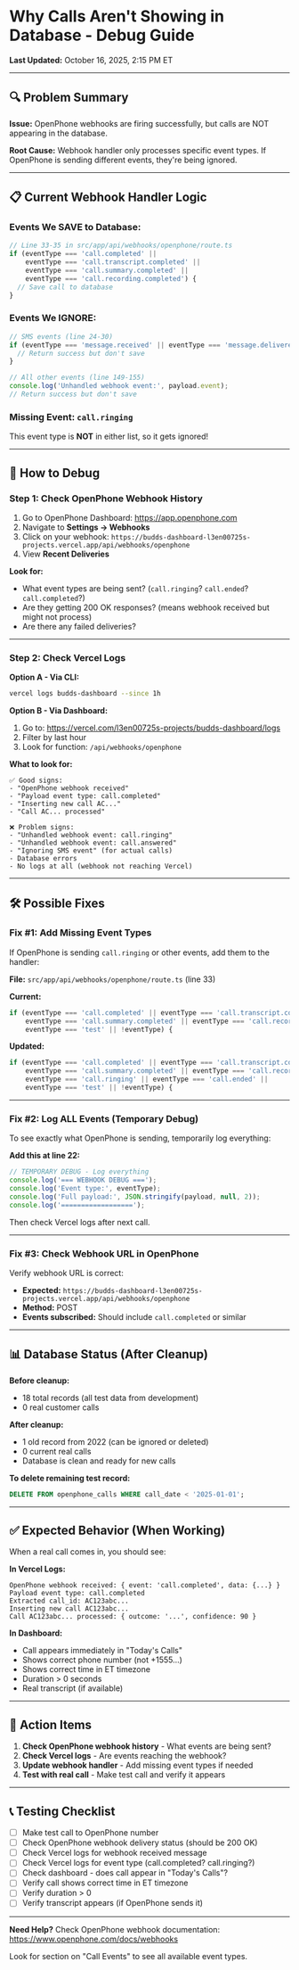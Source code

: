# Why Calls Aren't Showing in Database - Debug Guide

**Last Updated:** October 16, 2025, 2:15 PM ET

---

## 🔍 Problem Summary

**Issue:** OpenPhone webhooks are firing successfully, but calls are NOT appearing in the database.

**Root Cause:** Webhook handler only processes specific event types. If OpenPhone is sending different events, they're being ignored.

---

## 📋 Current Webhook Handler Logic

### Events We **SAVE** to Database:
```javascript
// Line 33-35 in src/app/api/webhooks/openphone/route.ts
if (eventType === 'call.completed' ||
    eventType === 'call.transcript.completed' ||
    eventType === 'call.summary.completed' ||
    eventType === 'call.recording.completed') {
  // Save call to database
}
```

### Events We **IGNORE**:
```javascript
// SMS events (line 24-30)
if (eventType === 'message.received' || eventType === 'message.delivered') {
  // Return success but don't save
}

// All other events (line 149-155)
console.log('Unhandled webhook event:', payload.event);
// Return success but don't save
```

### **Missing Event:** `call.ringing`
This event type is **NOT** in either list, so it gets ignored!

---

## 🔎 How to Debug

### Step 1: Check OpenPhone Webhook History

1. Go to OpenPhone Dashboard: https://app.openphone.com
2. Navigate to **Settings → Webhooks**
3. Click on your webhook: `https://budds-dashboard-l3en00725s-projects.vercel.app/api/webhooks/openphone`
4. View **Recent Deliveries**

**Look for:**
- What event types are being sent? (`call.ringing`? `call.ended`? `call.completed`?)
- Are they getting 200 OK responses? (means webhook received but might not process)
- Are there any failed deliveries?

---

### Step 2: Check Vercel Logs

**Option A - Via CLI:**
```bash
vercel logs budds-dashboard --since 1h
```

**Option B - Via Dashboard:**
1. Go to: https://vercel.com/l3en00725s-projects/budds-dashboard/logs
2. Filter by last hour
3. Look for function: `/api/webhooks/openphone`

**What to look for:**
```
✅ Good signs:
- "OpenPhone webhook received"
- "Payload event type: call.completed"
- "Inserting new call AC..."
- "Call AC... processed"

❌ Problem signs:
- "Unhandled webhook event: call.ringing"
- "Unhandled webhook event: call.answered"
- "Ignoring SMS event" (for actual calls)
- Database errors
- No logs at all (webhook not reaching Vercel)
```

---

## 🛠️ Possible Fixes

### Fix #1: Add Missing Event Types

If OpenPhone is sending `call.ringing` or other events, add them to the handler:

**File:** `src/app/api/webhooks/openphone/route.ts` (line 33)

**Current:**
```typescript
if (eventType === 'call.completed' || eventType === 'call.transcript.completed' ||
    eventType === 'call.summary.completed' || eventType === 'call.recording.completed' ||
    eventType === 'test' || !eventType) {
```

**Updated:**
```typescript
if (eventType === 'call.completed' || eventType === 'call.transcript.completed' ||
    eventType === 'call.summary.completed' || eventType === 'call.recording.completed' ||
    eventType === 'call.ringing' || eventType === 'call.ended' ||
    eventType === 'test' || !eventType) {
```

---

### Fix #2: Log ALL Events (Temporary Debug)

To see exactly what OpenPhone is sending, temporarily log everything:

**Add this at line 22:**
```typescript
// TEMPORARY DEBUG - Log everything
console.log('=== WEBHOOK DEBUG ===');
console.log('Event type:', eventType);
console.log('Full payload:', JSON.stringify(payload, null, 2));
console.log('==================');
```

Then check Vercel logs after next call.

---

### Fix #3: Check Webhook URL in OpenPhone

Verify webhook URL is correct:
- **Expected:** `https://budds-dashboard-l3en00725s-projects.vercel.app/api/webhooks/openphone`
- **Method:** POST
- **Events subscribed:** Should include `call.completed` or similar

---

## 📊 Database Status (After Cleanup)

**Before cleanup:**
- 18 total records (all test data from development)
- 0 real customer calls

**After cleanup:**
- 1 old record from 2022 (can be ignored or deleted)
- 0 current real calls
- Database is clean and ready for new calls

**To delete remaining test record:**
```sql
DELETE FROM openphone_calls WHERE call_date < '2025-01-01';
```

---

## ✅ Expected Behavior (When Working)

When a real call comes in, you should see:

**In Vercel Logs:**
```
OpenPhone webhook received: { event: 'call.completed', data: {...} }
Payload event type: call.completed
Extracted call_id: AC123abc...
Inserting new call AC123abc...
Call AC123abc... processed: { outcome: '...', confidence: 90 }
```

**In Dashboard:**
- Call appears immediately in "Today's Calls"
- Shows correct phone number (not +1555...)
- Shows correct time in ET timezone
- Duration > 0 seconds
- Real transcript (if available)

---

## 🔧 Action Items

1. **Check OpenPhone webhook history** - What events are being sent?
2. **Check Vercel logs** - Are events reaching the webhook?
3. **Update webhook handler** - Add missing event types if needed
4. **Test with real call** - Make test call and verify it appears

---

## 📞 Testing Checklist

- [ ] Make test call to OpenPhone number
- [ ] Check OpenPhone webhook delivery status (should be 200 OK)
- [ ] Check Vercel logs for webhook received message
- [ ] Check Vercel logs for event type (call.completed? call.ringing?)
- [ ] Check dashboard - does call appear in "Today's Calls"?
- [ ] Verify call shows correct time in ET timezone
- [ ] Verify duration > 0
- [ ] Verify transcript appears (if OpenPhone sends it)

---

**Need Help?**
Check OpenPhone webhook documentation: https://www.openphone.com/docs/webhooks

Look for section on "Call Events" to see all available event types.
